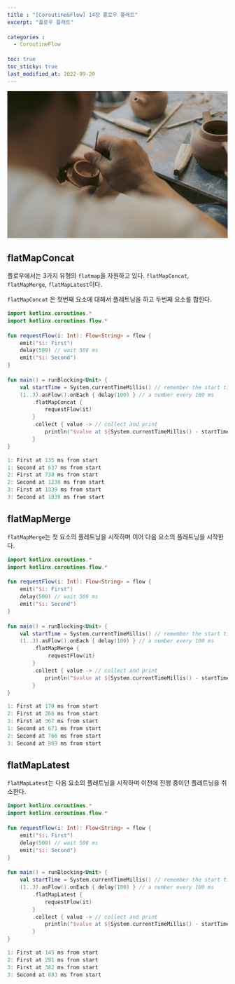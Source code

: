 ```yaml
---
title : "[Coroutine&Flow] 14장 플로우 플래트"
excerpt: "플로우 플래트"

categories :
  - CoroutineFlow

toc: true
toc_sticky: true
last_modified_at: 2022-09-29
---
```


![coroutine14_image1.jpg](/assets/images/coroutine14_image1.jpg?raw=true)

## **flatMapConcat**

플로우에서는 3가지 유형의 `flatmap`을 자원하고 있다. `flatMapConcat`, `flatMapMerge`, `flatMapLatest`이다.

`flatMapConcat` 은 첫번째 요소에 대해서 플레트닝을 하고 두번째 요소를 합한다.

```kotlin
import kotlinx.coroutines.*
import kotlinx.coroutines.flow.*

fun requestFlow(i: Int): Flow<String> = flow {
    emit("$i: First") 
    delay(500) // wait 500 ms
    emit("$i: Second")    
}

fun main() = runBlocking<Unit> { 
    val startTime = System.currentTimeMillis() // remember the start time 
    (1..3).asFlow().onEach { delay(100) } // a number every 100 ms 
        .flatMapConcat {
            requestFlow(it)
        }                                                                           
        .collect { value -> // collect and print 
            println("$value at ${System.currentTimeMillis() - startTime} ms from start") 
        } 
}
```

```kotlin
1: First at 135 ms from start
1: Second at 637 ms from start
2: First at 738 ms from start
2: Second at 1238 ms from start
3: First at 1339 ms from start
3: Second at 1839 ms from start
```

## **flatMapMerge**

`flatMapMerge`는 첫 요소의 플레트닝을 시작하며 이어 다음 요소의 플레트닝을 시작한다.

```kotlin
import kotlinx.coroutines.*
import kotlinx.coroutines.flow.*

fun requestFlow(i: Int): Flow<String> = flow {
    emit("$i: First") 
    delay(500) // wait 500 ms
    emit("$i: Second")    
}

fun main() = runBlocking<Unit> { 
    val startTime = System.currentTimeMillis() // remember the start time 
    (1..3).asFlow().onEach { delay(100) } // a number every 100 ms 
        .flatMapMerge {
             requestFlow(it) 
        }                                                                           
        .collect { value -> // collect and print 
            println("$value at ${System.currentTimeMillis() - startTime} ms from start") 
        } 
}
```

```kotlin
1: First at 170 ms from start
2: First at 266 ms from start
3: First at 367 ms from start
1: Second at 671 ms from start
2: Second at 766 ms from start
3: Second at 869 ms from start
```

## **flatMapLatest**

`flatMapLatest`는 다음 요소의 플레트닝을 시작하며 이전에 진행 중이던 플레트닝을 취소한다.

```kotlin
import kotlinx.coroutines.*
import kotlinx.coroutines.flow.*

fun requestFlow(i: Int): Flow<String> = flow {
    emit("$i: First") 
    delay(500) // wait 500 ms
    emit("$i: Second")    
}

fun main() = runBlocking<Unit> { 
    val startTime = System.currentTimeMillis() // remember the start time 
    (1..3).asFlow().onEach { delay(100) } // a number every 100 ms 
        .flatMapLatest {
            requestFlow(it) 
        }                                                                           
        .collect { value -> // collect and print 
            println("$value at ${System.currentTimeMillis() - startTime} ms from start") 
        } 
}
```

```kotlin
1: First at 145 ms from start
2: First at 281 ms from start
3: First at 382 ms from start
3: Second at 883 ms from start
```
